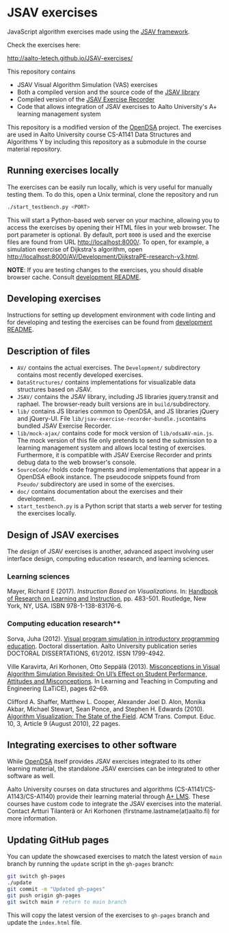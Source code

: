 # JSAV exercises

JavaScript algorithm exercises made using the [JSAV framework](https://github.com/vkaravir/JSAV).

Check the exercises here:

<http://aalto-letech.github.io/JSAV-exercises/>

This repository contains

- JSAV Visual Algorithm Simulation (VAS) exercises
- Both a compiled version and the source code of the [JSAV library](https://github.com/vkaravir/JSAV)
- Compiled version of the [JSAV Exercise Recorder](https://github.com/Aalto-LeTech/jsav-exercise-recorder)
- Code that allows integration of JSAV exercises to Aalto University's A+ learning management system

This repository is a modified version of the [OpenDSA](https://github.com/OpenDSA/OpenDSA) project.
The exercises are used in Aalto University course CS-A1141 Data Structures and Algorithms Y by including
this repository as a submodule in the course material repository.

## Running exercises locally

The exercises can be easily run locally, which is very useful for manually testing them.
To do this, open a Unix terminal, clone the repository and run

```bash
./start_testbench.py <PORT>
```

This will start a Python-based web server on your machine, allowing you to access the exercises by opening their HTML files in your
web browser. The port parameter is optional. By default, port `8000` is used and the exercise files are found from URL <http://localhost:8000/>. To open, for example, a simulation exercise of Dijkstra's algorithm, open
<http://localhost:8000/AV/Development/DijkstraPE-research-v3.html>.

**NOTE**: If you are testing changes to the exercises, you should disable browser cache. Consult [development README](doc/JSAV-exercise-development.md).

## Developing exercises

Instructions for setting up development environment with code linting and for developing and testing the exercises can be found from [development README](doc/JSAV-exercise-development.md).

## Description of files

- `AV/` contains the actual exercises. The `Development/` subdirectory
   contains most recently developed exercises.
- `DataStructures/` contains implementations for visualizable data
   structures based on JSAV.
- `JSAV/` contains the JSAV library, including JS libraries
   jquery.transit and raphael. The browser-ready built versions are in `build/`subdirectory.
- `lib/` contains JS libraries common to OpenDSA, and JS libraries
   jQuery and jQuery-UI. File `lib/jsav-exercise-recorder-bundle.js`contains bundled JSAV
   Exercise Recorder.
- `lib/mock-ajax/` contains code for mock version of `lib/odsaAV-min.js`.
   The mock version of this file only pretends to send the submission to a
   learning management system and allows local testing of exercises. Furthermore,
   it is compatible with JSAV Exercise Recorder and prints debug data to the web browser's console.
- `SourceCode/` holds code fragments and implementations that appear in a OpenDSA eBook instance. The pseudocode
   snippets found from `Pseudo/` subdirectory are used in some of the exercises.
- `doc/` contains documentation about the exercises and their development.
- `start_testbench.py` is a Python script that starts a web server for testing the exercises locally.

## Design of JSAV exercises

The *design* of JSAV exercises is another, advanced aspect involving user
interface design, computing education research, and learning sciences.

### Learning sciences

Mayer, Richard E (2017). *Instruction Based on Visualizations*. In: [Handbook of
  Research on Learning and
  Instruction](https://www.routledge.com/Handbook-of-Research-on-Learning-and-Instruction/Mayer-Alexander/p/book/9781138831766),
  pp. 483-501. Routledge, New York, NY, USA. ISBN 978-1-138-83176-6.

### Computing education research**

Sorva, Juha (2012). [Visual program simulation in introductory programming
education](https://aaltodoc.aalto.fi/handle/123456789/3534). Doctoral
dissertation. Aalto University publication series DOCTORAL DISSERTATIONS,
61/2012. ISSN 1799-4942.

Ville Karavirta, Ari Korhonen, Otto Seppälä (2013). [Misconceptions in Visual Algorithm Simulation Revisited: On UI’s Effect on Student Performance, Attitudes and Misconceptions](http://dx.doi.org/10.1109/LaTiCE.2013.35). In Learning and Teaching in Computing and Engineering (LaTiCE), pages 62–69.

Clifford A. Shaffer, Matthew L. Cooper, Alexander Joel D. Alon, Monika Akbar,
Michael Stewart, Sean Ponce, and Stephen H. Edwards (2010). [Algorithm
Visualization: The State of the
Field](https://doi.org/10.1145/1821996.1821997). ACM Trans. Comput. Educ. 10,
3, Article 9 (August 2010), 22 pages.

## Integrating exercises to other software

While [OpenDSA](https://opendsa-server.cs.vt.edu/) itself provides JSAV
exercises integrated to its other learning material, the standalone JSAV
exercises can be integrated to other software as well.

Aalto University courses on data structures and algorithms
(CS-A1141/CS-A1143/CS-A1140) provide their learning material through [A+
LMS](https://apluslms.github.io/). These courses have custom code to integrate
the JSAV exercises into the material. Contact Artturi Tilanterä or Ari Korhonen
(firstname.lastname(at)aalto.fi) for more information.

## Updating GitHub pages

You can update the showcased exercises to match the latest version of `main` branch by running
the `update` script in the `gh-pages` branch:

```bash
git switch gh-pages
./update
git commit -m "Updated gh-pages"
git push origin gh-pages
git switch main # return to main branch
```

This will copy the latest version of the exercises to `gh-pages` branch and update the `index.html` file.
